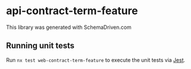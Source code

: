 
# api-contract-term-feature

This library was generated with SchemaDriven.com

## Running unit tests

Run `nx test web-contract-term-feature` to execute the unit tests via [Jest](https://jestjs.io).

